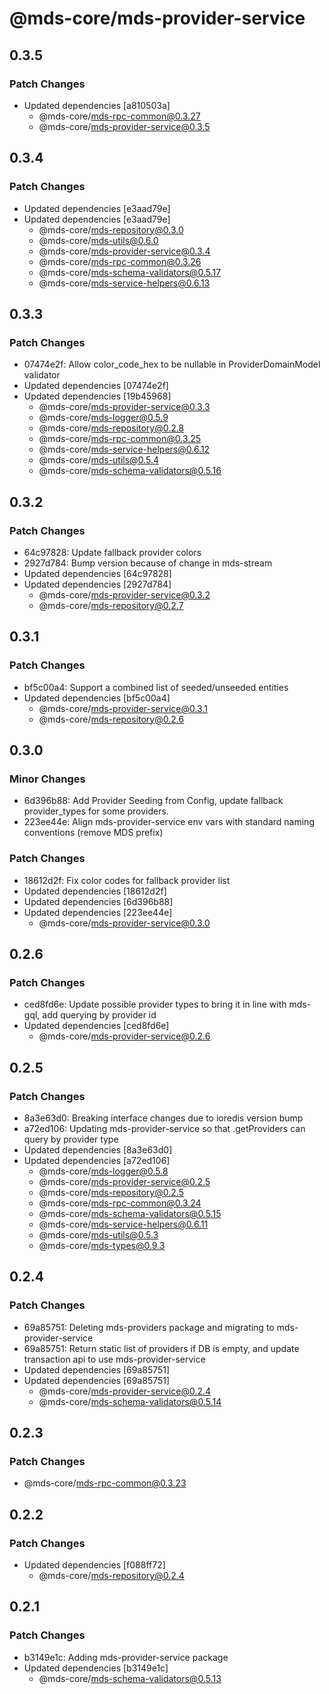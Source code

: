 # @mds-core/mds-provider-service

## 0.3.5

### Patch Changes

- Updated dependencies [a810503a]
  - @mds-core/mds-rpc-common@0.3.27
  - @mds-core/mds-provider-service@0.3.5

## 0.3.4

### Patch Changes

- Updated dependencies [e3aad79e]
- Updated dependencies [e3aad79e]
  - @mds-core/mds-repository@0.3.0
  - @mds-core/mds-utils@0.6.0
  - @mds-core/mds-provider-service@0.3.4
  - @mds-core/mds-rpc-common@0.3.26
  - @mds-core/mds-schema-validators@0.5.17
  - @mds-core/mds-service-helpers@0.6.13

## 0.3.3

### Patch Changes

- 07474e2f: Allow color_code_hex to be nullable in ProviderDomainModel validator
- Updated dependencies [07474e2f]
- Updated dependencies [19b45968]
  - @mds-core/mds-provider-service@0.3.3
  - @mds-core/mds-logger@0.5.9
  - @mds-core/mds-repository@0.2.8
  - @mds-core/mds-rpc-common@0.3.25
  - @mds-core/mds-service-helpers@0.6.12
  - @mds-core/mds-utils@0.5.4
  - @mds-core/mds-schema-validators@0.5.16

## 0.3.2

### Patch Changes

- 64c97828: Update fallback provider colors
- 2927d784: Bump version because of change in mds-stream
- Updated dependencies [64c97828]
- Updated dependencies [2927d784]
  - @mds-core/mds-provider-service@0.3.2
  - @mds-core/mds-repository@0.2.7

## 0.3.1

### Patch Changes

- bf5c00a4: Support a combined list of seeded/unseeded entities
- Updated dependencies [bf5c00a4]
  - @mds-core/mds-provider-service@0.3.1
  - @mds-core/mds-repository@0.2.6

## 0.3.0

### Minor Changes

- 6d396b88: Add Provider Seeding from Config, update fallback provider_types for some providers.
- 223ee44e: Align mds-provider-service env vars with standard naming conventions (remove MDS prefix)

### Patch Changes

- 18612d2f: Fix color codes for fallback provider list
- Updated dependencies [18612d2f]
- Updated dependencies [6d396b88]
- Updated dependencies [223ee44e]
  - @mds-core/mds-provider-service@0.3.0

## 0.2.6

### Patch Changes

- ced8fd6e: Update possible provider types to bring it in line with mds-gql, add querying by provider id
- Updated dependencies [ced8fd6e]
  - @mds-core/mds-provider-service@0.2.6

## 0.2.5

### Patch Changes

- 8a3e63d0: Breaking interface changes due to ioredis version bump
- a72ed106: Updating mds-provider-service so that .getProviders can query by provider type
- Updated dependencies [8a3e63d0]
- Updated dependencies [a72ed106]
  - @mds-core/mds-logger@0.5.8
  - @mds-core/mds-provider-service@0.2.5
  - @mds-core/mds-repository@0.2.5
  - @mds-core/mds-rpc-common@0.3.24
  - @mds-core/mds-schema-validators@0.5.15
  - @mds-core/mds-service-helpers@0.6.11
  - @mds-core/mds-utils@0.5.3
  - @mds-core/mds-types@0.9.3

## 0.2.4

### Patch Changes

- 69a85751: Deleting mds-providers package and migrating to mds-provider-service
- 69a85751: Return static list of providers if DB is empty, and update transaction api to use mds-provider-service
- Updated dependencies [69a85751]
- Updated dependencies [69a85751]
  - @mds-core/mds-provider-service@0.2.4
  - @mds-core/mds-schema-validators@0.5.14

## 0.2.3

### Patch Changes

- @mds-core/mds-rpc-common@0.3.23

## 0.2.2

### Patch Changes

- Updated dependencies [f088ff72]
  - @mds-core/mds-repository@0.2.4

## 0.2.1

### Patch Changes

- b3149e1c: Adding mds-provider-service package
- Updated dependencies [b3149e1c]
  - @mds-core/mds-schema-validators@0.5.13
